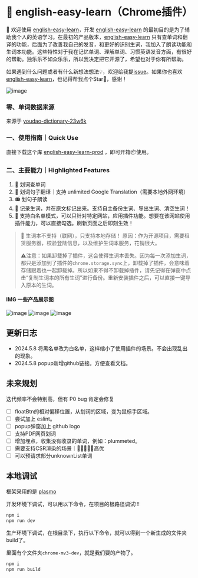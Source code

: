 # 🍊 english-easy-learn（Chrome插件）

👏 欢迎使用 [english-easy-learn](https://github.com/Lu-HuaiLiang/english-easy-learn-chrome-extension)，开发 [english-easy-learn](https://github.com/Lu-HuaiLiang/english-easy-learn-chrome-extension) 的最初目的是为了辅助我个人的英语学习。在最初的产品版本，[english-easy-learn](https://github.com/Lu-HuaiLiang/english-easy-learn-chrome-extension) 只有查单词和翻译的功能，后面为了改善我自己的发音，和更好的识别生词，我加入了朗读功能和生词本功能。这些特性对于我在记忆单词、理解单词、习惯英语发音方面，有很好的帮助。独乐乐不如众乐乐，所以我决定把它开源了，希望也对于你有所帮助。

如果遇到什么问题或者有什么新想法想法💡，欢迎给我提[issue](https://github.com/Lu-HuaiLiang/english-easy-learn-chrome-extension/issues)。如果你也喜欢 [english-easy-learn](https://github.com/Lu-HuaiLiang/english-easy-learn-chrome-extension)，也记得帮我点个Star🌟，感谢！

![image](https://github.com/Lu-HuaiLiang/english-easy-learn/assets/49161826/80ae65a3-dad4-423a-97f1-68af07005414)

### 零、单词数据来源

来源于 [youdao-dictionary-23w6k](https://github.com/Lu-HuaiLiang/youdao-dictionary-23w6k)

### 一、使用指南｜Quick Use

直接下载这个库 [english-easy-learn-prod](https://github.com/Lu-HuaiLiang/english-easy-learn-prod/tree/main) ，即可开箱📦使用。

### 二、主要能力｜Highlighted Features

1. 📝 划词查单词
2. 📝 划词句子翻译｜支持 unlimited Google Translation（需要本地外网环境）
3. 📻 划句子朗读
4. 🌟 记录生词，并在原文标记出来。支持自主备份生词、导出生词、清空生词！
5. 🚫 支持白名单模式，可以只针对特定网站，应用插件功能。想要在该网站使用插件能力，可以直接勾选。刷新页面之后即刻生效！

> 🚫 生词本不支持（联网），只支持本地存储！
> 原因：作为开源项目，需要租赁服务器，校验登陆信息，以及维护生词本服务，花销很大。
>
> ⚠️注意：如果卸载掉了插件，这会使得生词本丢失。因为每一次添加生词，都只是添加到了插件的`chrome.storage.sync`上，卸载掉了插件，会意味着存储跟着也一起卸载掉。所以如果不得不卸载掉插件，请先记得在弹窗中点击“复制生词本的所有生词”进行备份。重新安装插件之后，可以直接一键导入原本的生词。

#### IMG 一些产品展示图

![image](https://github.com/Lu-HuaiLiang/english-search/assets/49161826/882d450b-d2b2-4cf9-adb6-fe92784f43a1)
![image](https://github.com/Lu-HuaiLiang/english-search/assets/49161826/0491959e-3f03-4c35-a41a-50e9b7349293)
![image](https://github.com/Lu-HuaiLiang/english-search/assets/49161826/519ed1ab-8b1e-4aad-9fcb-cfcc546d961f)

## 更新日志

- 2024.5.8 将黑名单改为白名单，这样缩小了使用插件的场景。不会出现乱出的现象。
- 2024.5.8 popup新增github链接。方便查看文档。

## 未来规划

迭代频率不会特别高，但有 P0 bug 肯定会修复

- [ ] floatBtn的相对偏移位置，从划词的区域，变为鼠标手区域。
- [ ] 尝试加上 eslint。
- [ ] popup弹窗加上 github logo
- [ ] 支持PDF网页划词
- [ ] 增加埋点，收集没有收录的单词，例如：plummeted。
- [ ] 需要支持CSR渲染的场景｜🌟🌟🌟🌟🌟高优
- [ ] 可以预请求部分unknownList单词

## 本地调试

框架采用的是 [plasmo](https://github.com/PlasmoHQ/plasmo)

开发环境下调试，可以用以下命令，在项目的根路径调试!!!

```sh
npm i
npm run dev
```

生产环境下调试，在根目录下，执行以下命令，就可以得到一个新生成的文件夹build了。

里面有个文件夹`chrome-mv3-dev`，就是我们要的产物了。

```sh
npm i
npm run build
```
